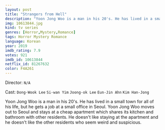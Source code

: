 ```yaml
---
layout: post
title: "Strangers from Hell"
description: "Yoon Jong Woo is a man in his 20's. He has lived in a small town for all of his life, but he gets a job at a small office in Seoul. Yoon Jong Woo moves out to Seoul and stays at a cheap apartment which shares its kitchen and bathroom with other residents. He doesn't like staying at the apartment and he doesn't like the other residents who seem weird and suspicious..."
img: 10613844.jpg
kind: tv series
genres: [Horror,Mystery,Romance]
tags: Horror Mystery Romance 
language: Korean
year: 2019
imdb_rating: 7.9
votes: 921
imdb_id: 10613844
netflix_id: 81267632
color: F4A261
---
```

Director: `N/A`  

Cast: `Dong-Wook Lee` `Si-wan Yim` `Joong-ok Lee` `Eun-Jin Ahn` `Kim Han-Jong` 

Yoon Jong Woo is a man in his 20's. He has lived in a small town for all of his life, but he gets a job at a small office in Seoul. Yoon Jong Woo moves out to Seoul and stays at a cheap apartment which shares its kitchen and bathroom with other residents. He doesn't like staying at the apartment and he doesn't like the other residents who seem weird and suspicious.
